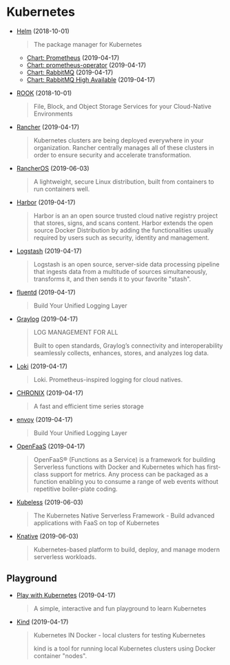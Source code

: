 # Kubernetes

- [Helm](https://helm.sh) (2018-10-01)

  > The package manager for Kubernetes
    
  - [Chart: Prometheus](https://github.com/helm/charts/tree/master/stable/prometheus) (2019-04-17)
  - [Chart: prometheus-operator](https://github.com/helm/charts/tree/master/stable/prometheus-operator) (2019-04-17)
  - [Chart: RabbitMQ](https://github.com/helm/charts/tree/master/stable/rabbitmq) (2019-04-17)
  - [Chart: RabbitMQ High Available](https://github.com/helm/charts/tree/master/stable/rabbitmq-ha) (2019-04-17)

- [ROOK](https://rook.io) (2018-10-01)

  > File, Block, and Object Storage Services for your Cloud-Native Environments
  
- [Rancher](https://rancher.com/products/rancher/) (2019-04-17)

  > Kubernetes clusters are being deployed everywhere in your organization. 
  > Rancher centrally manages all of these clusters in order to ensure security and accelerate transformation.
  
- [RancherOS](https://rancher.com/products/rancher/) (2019-06-03)

  > A lightweight, secure Linux distribution, built from containers to run containers well.
  
- [Harbor](https://github.com/goharbor/harbor) (2019-04-17)

  > Harbor is an an open source trusted cloud native registry project that stores, signs, and scans content. 
  > Harbor extends the open source Docker Distribution by adding the functionalities usually required by users such as security, identity and management. 
    
- [Logstash](https://www.elastic.co/products/logstash) (2019-04-17)

  > Logstash is an open source, server-side data processing pipeline that ingests data from a multitude of sources simultaneously, transforms it, and then sends it to your favorite "stash".
  
- [fluentd](https://www.fluentd.org) (2019-04-17)

  > Build Your Unified Logging Layer

- [Graylog](https://www.graylog.org/products/open-source) (2019-04-17)

  > LOG MANAGEMENT FOR ALL
  >
  > Built to open standards, Graylog’s connectivity and interoperability seamlessly collects, enhances, stores, and analyzes log data.

- [Loki](https://grafana.com/loki#about) (2019-04-17)

  > Loki. Prometheus-inspired logging for cloud natives.

- [CHRONIX](http://www.chronix.io) (2019-04-17)

  > A fast and efficient time series storage

- [envoy](https://www.envoyproxy.io) (2019-04-17)

  > Build Your Unified Logging Layer

- [OpenFaaS](https://github.com/openfaas/faas) (2019-04-17)

  > OpenFaaS® (Functions as a Service) is a framework for building Serverless functions with Docker and Kubernetes which has first-class support for metrics. 
  > Any process can be packaged as a function enabling you to consume a range of web events without repetitive boiler-plate coding.
  
- [Kubeless](https://kubeless.io) (2019-06-03)

  > The Kubernetes Native Serverless Framework - Build advanced applications with FaaS on top of Kubernetes

- [Knative](https://knative.dev) (2019-06-03)

  > Kubernetes-based platform to build, deploy, and manage modern serverless workloads.

## Playground

- [Play with Kubernetes](https://labs.play-with-k8s.com) (2019-04-17)

  > A simple, interactive and fun playground to learn Kubernetes

- [Kind](https://github.com/kubernetes-sigs/kind) (2019-04-17)

  > Kubernetes IN Docker - local clusters for testing Kubernetes
  >
  > kind is a tool for running local Kubernetes clusters using Docker container "nodes".







